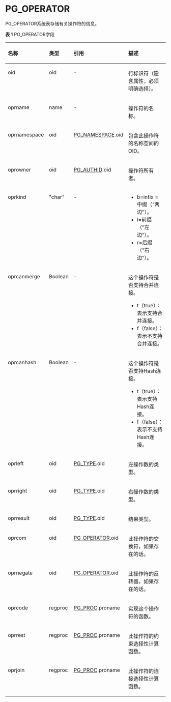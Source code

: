 # PG\_OPERATOR<a name="ZH-CN_TOPIC_0289899832"></a>

PG\_OPERATOR系统表存储有关操作符的信息。

**表 1**  PG\_OPERATOR字段

<a name="zh-cn_topic_0283137676_zh-cn_topic_0237122304_zh-cn_topic_0059778050_td29fa4d65b9143e4a1f4c998c08207d6"></a>
<table><thead align="left"><tr id="zh-cn_topic_0283137676_zh-cn_topic_0237122304_zh-cn_topic_0059778050_r97417b8e4da244f9a6b7d940ae36b975"><th class="cellrowborder" valign="top" width="20.86%" id="mcps1.2.5.1.1"><p id="zh-cn_topic_0283137676_zh-cn_topic_0237122304_zh-cn_topic_0059778050_a03d00e98e7b24053b6263a6f92e95e71"><a name="zh-cn_topic_0283137676_zh-cn_topic_0237122304_zh-cn_topic_0059778050_a03d00e98e7b24053b6263a6f92e95e71"></a><a name="zh-cn_topic_0283137676_zh-cn_topic_0237122304_zh-cn_topic_0059778050_a03d00e98e7b24053b6263a6f92e95e71"></a>名称</p>
</th>
<th class="cellrowborder" valign="top" width="12.97%" id="mcps1.2.5.1.2"><p id="zh-cn_topic_0283137676_zh-cn_topic_0237122304_zh-cn_topic_0059778050_af7b13a3f289347e1b0efecec39f14904"><a name="zh-cn_topic_0283137676_zh-cn_topic_0237122304_zh-cn_topic_0059778050_af7b13a3f289347e1b0efecec39f14904"></a><a name="zh-cn_topic_0283137676_zh-cn_topic_0237122304_zh-cn_topic_0059778050_af7b13a3f289347e1b0efecec39f14904"></a>类型</p>
</th>
<th class="cellrowborder" valign="top" width="28.95%" id="mcps1.2.5.1.3"><p id="zh-cn_topic_0283137676_zh-cn_topic_0237122304_zh-cn_topic_0059778050_af0859eb03393417fa9df2a76b9281f2f"><a name="zh-cn_topic_0283137676_zh-cn_topic_0237122304_zh-cn_topic_0059778050_af0859eb03393417fa9df2a76b9281f2f"></a><a name="zh-cn_topic_0283137676_zh-cn_topic_0237122304_zh-cn_topic_0059778050_af0859eb03393417fa9df2a76b9281f2f"></a>引用</p>
</th>
<th class="cellrowborder" valign="top" width="37.22%" id="mcps1.2.5.1.4"><p id="zh-cn_topic_0283137676_zh-cn_topic_0237122304_zh-cn_topic_0059778050_acd9e8e0cb40944a396ebe8080052feab"><a name="zh-cn_topic_0283137676_zh-cn_topic_0237122304_zh-cn_topic_0059778050_acd9e8e0cb40944a396ebe8080052feab"></a><a name="zh-cn_topic_0283137676_zh-cn_topic_0237122304_zh-cn_topic_0059778050_acd9e8e0cb40944a396ebe8080052feab"></a>描述</p>
</th>
</tr>
</thead>
<tbody><tr id="zh-cn_topic_0283137676_zh-cn_topic_0237122304_zh-cn_topic_0059778050_r07c7ccd5a4f74915a1bae72cf59ee624"><td class="cellrowborder" valign="top" width="20.86%" headers="mcps1.2.5.1.1 "><p id="zh-cn_topic_0283137676_zh-cn_topic_0237122304_zh-cn_topic_0059778050_ace33dc358ac64a76844eb3e757119d1b"><a name="zh-cn_topic_0283137676_zh-cn_topic_0237122304_zh-cn_topic_0059778050_ace33dc358ac64a76844eb3e757119d1b"></a><a name="zh-cn_topic_0283137676_zh-cn_topic_0237122304_zh-cn_topic_0059778050_ace33dc358ac64a76844eb3e757119d1b"></a>oid</p>
</td>
<td class="cellrowborder" valign="top" width="12.97%" headers="mcps1.2.5.1.2 "><p id="zh-cn_topic_0283137676_zh-cn_topic_0237122304_zh-cn_topic_0059778050_adc7eef05f2d7490aabf137cd0aac8e3a"><a name="zh-cn_topic_0283137676_zh-cn_topic_0237122304_zh-cn_topic_0059778050_adc7eef05f2d7490aabf137cd0aac8e3a"></a><a name="zh-cn_topic_0283137676_zh-cn_topic_0237122304_zh-cn_topic_0059778050_adc7eef05f2d7490aabf137cd0aac8e3a"></a>oid</p>
</td>
<td class="cellrowborder" valign="top" width="28.95%" headers="mcps1.2.5.1.3 "><p id="zh-cn_topic_0283137676_zh-cn_topic_0237122304_zh-cn_topic_0059778050_aa144baf7ccd74085a589a07c555920e0"><a name="zh-cn_topic_0283137676_zh-cn_topic_0237122304_zh-cn_topic_0059778050_aa144baf7ccd74085a589a07c555920e0"></a><a name="zh-cn_topic_0283137676_zh-cn_topic_0237122304_zh-cn_topic_0059778050_aa144baf7ccd74085a589a07c555920e0"></a>-</p>
</td>
<td class="cellrowborder" valign="top" width="37.22%" headers="mcps1.2.5.1.4 "><p id="zh-cn_topic_0283137676_zh-cn_topic_0237122304_zh-cn_topic_0059778050_aa9036508363d46579fa859a582740e12"><a name="zh-cn_topic_0283137676_zh-cn_topic_0237122304_zh-cn_topic_0059778050_aa9036508363d46579fa859a582740e12"></a><a name="zh-cn_topic_0283137676_zh-cn_topic_0237122304_zh-cn_topic_0059778050_aa9036508363d46579fa859a582740e12"></a>行标识符（隐含属性，必须明确选择）。</p>
</td>
</tr>
<tr id="zh-cn_topic_0283137676_zh-cn_topic_0237122304_zh-cn_topic_0059778050_r0fc6e49fe514425196d7b556ebd637f0"><td class="cellrowborder" valign="top" width="20.86%" headers="mcps1.2.5.1.1 "><p id="zh-cn_topic_0283137676_zh-cn_topic_0237122304_zh-cn_topic_0059778050_a8d7e5839c6274834bd30c240f40f8dac"><a name="zh-cn_topic_0283137676_zh-cn_topic_0237122304_zh-cn_topic_0059778050_a8d7e5839c6274834bd30c240f40f8dac"></a><a name="zh-cn_topic_0283137676_zh-cn_topic_0237122304_zh-cn_topic_0059778050_a8d7e5839c6274834bd30c240f40f8dac"></a>oprname</p>
</td>
<td class="cellrowborder" valign="top" width="12.97%" headers="mcps1.2.5.1.2 "><p id="zh-cn_topic_0283137676_zh-cn_topic_0237122304_zh-cn_topic_0059778050_a72a38acd387e4ec2892524a7f2782a4f"><a name="zh-cn_topic_0283137676_zh-cn_topic_0237122304_zh-cn_topic_0059778050_a72a38acd387e4ec2892524a7f2782a4f"></a><a name="zh-cn_topic_0283137676_zh-cn_topic_0237122304_zh-cn_topic_0059778050_a72a38acd387e4ec2892524a7f2782a4f"></a>name</p>
</td>
<td class="cellrowborder" valign="top" width="28.95%" headers="mcps1.2.5.1.3 "><p id="zh-cn_topic_0283137676_zh-cn_topic_0237122304_zh-cn_topic_0059778050_a6bd495a99ea04d08865644e42dc130dc"><a name="zh-cn_topic_0283137676_zh-cn_topic_0237122304_zh-cn_topic_0059778050_a6bd495a99ea04d08865644e42dc130dc"></a><a name="zh-cn_topic_0283137676_zh-cn_topic_0237122304_zh-cn_topic_0059778050_a6bd495a99ea04d08865644e42dc130dc"></a>-</p>
</td>
<td class="cellrowborder" valign="top" width="37.22%" headers="mcps1.2.5.1.4 "><p id="zh-cn_topic_0283137676_zh-cn_topic_0237122304_zh-cn_topic_0059778050_a6154643174714bfc82876557b4f036f8"><a name="zh-cn_topic_0283137676_zh-cn_topic_0237122304_zh-cn_topic_0059778050_a6154643174714bfc82876557b4f036f8"></a><a name="zh-cn_topic_0283137676_zh-cn_topic_0237122304_zh-cn_topic_0059778050_a6154643174714bfc82876557b4f036f8"></a>操作符的名称。</p>
</td>
</tr>
<tr id="zh-cn_topic_0283137676_zh-cn_topic_0237122304_zh-cn_topic_0059778050_rdec39e34cf44406d980b5e92910b9436"><td class="cellrowborder" valign="top" width="20.86%" headers="mcps1.2.5.1.1 "><p id="zh-cn_topic_0283137676_zh-cn_topic_0237122304_zh-cn_topic_0059778050_a0a9e7629f5014eef881143cb1b369cf3"><a name="zh-cn_topic_0283137676_zh-cn_topic_0237122304_zh-cn_topic_0059778050_a0a9e7629f5014eef881143cb1b369cf3"></a><a name="zh-cn_topic_0283137676_zh-cn_topic_0237122304_zh-cn_topic_0059778050_a0a9e7629f5014eef881143cb1b369cf3"></a>oprnamespace</p>
</td>
<td class="cellrowborder" valign="top" width="12.97%" headers="mcps1.2.5.1.2 "><p id="zh-cn_topic_0283137676_zh-cn_topic_0237122304_zh-cn_topic_0059778050_a1ce647d4b22649ae8d82e74cb26dfec2"><a name="zh-cn_topic_0283137676_zh-cn_topic_0237122304_zh-cn_topic_0059778050_a1ce647d4b22649ae8d82e74cb26dfec2"></a><a name="zh-cn_topic_0283137676_zh-cn_topic_0237122304_zh-cn_topic_0059778050_a1ce647d4b22649ae8d82e74cb26dfec2"></a>oid</p>
</td>
<td class="cellrowborder" valign="top" width="28.95%" headers="mcps1.2.5.1.3 "><p id="zh-cn_topic_0283137676_zh-cn_topic_0237122304_zh-cn_topic_0059778050_aaa82690bb75f40e3b424cc421779aa0b"><a name="zh-cn_topic_0283137676_zh-cn_topic_0237122304_zh-cn_topic_0059778050_aaa82690bb75f40e3b424cc421779aa0b"></a><a name="zh-cn_topic_0283137676_zh-cn_topic_0237122304_zh-cn_topic_0059778050_aaa82690bb75f40e3b424cc421779aa0b"></a><a href="PG_NAMESPACE.md">PG_NAMESPACE</a>.oid</p>
</td>
<td class="cellrowborder" valign="top" width="37.22%" headers="mcps1.2.5.1.4 "><p id="zh-cn_topic_0283137676_zh-cn_topic_0237122304_zh-cn_topic_0059778050_aadabaf74b0ff40958a187bf2e816d5ba"><a name="zh-cn_topic_0283137676_zh-cn_topic_0237122304_zh-cn_topic_0059778050_aadabaf74b0ff40958a187bf2e816d5ba"></a><a name="zh-cn_topic_0283137676_zh-cn_topic_0237122304_zh-cn_topic_0059778050_aadabaf74b0ff40958a187bf2e816d5ba"></a>包含此操作符的名称空间的OID。</p>
</td>
</tr>
<tr id="zh-cn_topic_0283137676_zh-cn_topic_0237122304_zh-cn_topic_0059778050_r9940477b0bde4777b8cf2bef7b76ad88"><td class="cellrowborder" valign="top" width="20.86%" headers="mcps1.2.5.1.1 "><p id="zh-cn_topic_0283137676_zh-cn_topic_0237122304_zh-cn_topic_0059778050_a1955706706a141a19da4775b3e59fc81"><a name="zh-cn_topic_0283137676_zh-cn_topic_0237122304_zh-cn_topic_0059778050_a1955706706a141a19da4775b3e59fc81"></a><a name="zh-cn_topic_0283137676_zh-cn_topic_0237122304_zh-cn_topic_0059778050_a1955706706a141a19da4775b3e59fc81"></a>oprowner</p>
</td>
<td class="cellrowborder" valign="top" width="12.97%" headers="mcps1.2.5.1.2 "><p id="zh-cn_topic_0283137676_zh-cn_topic_0237122304_zh-cn_topic_0059778050_ad8b4762232db40fda6b5132b5a50ec58"><a name="zh-cn_topic_0283137676_zh-cn_topic_0237122304_zh-cn_topic_0059778050_ad8b4762232db40fda6b5132b5a50ec58"></a><a name="zh-cn_topic_0283137676_zh-cn_topic_0237122304_zh-cn_topic_0059778050_ad8b4762232db40fda6b5132b5a50ec58"></a>oid</p>
</td>
<td class="cellrowborder" valign="top" width="28.95%" headers="mcps1.2.5.1.3 "><p id="zh-cn_topic_0283137676_zh-cn_topic_0237122304_zh-cn_topic_0059778050_a7fceab18c78c4deb9a199bd790d6588c"><a name="zh-cn_topic_0283137676_zh-cn_topic_0237122304_zh-cn_topic_0059778050_a7fceab18c78c4deb9a199bd790d6588c"></a><a name="zh-cn_topic_0283137676_zh-cn_topic_0237122304_zh-cn_topic_0059778050_a7fceab18c78c4deb9a199bd790d6588c"></a><a href="PG_AUTHID.md">PG_AUTHID</a>.oid</p>
</td>
<td class="cellrowborder" valign="top" width="37.22%" headers="mcps1.2.5.1.4 "><p id="zh-cn_topic_0283137676_zh-cn_topic_0237122304_zh-cn_topic_0059778050_ad803c9ccce54477782db3ad6db4d3933"><a name="zh-cn_topic_0283137676_zh-cn_topic_0237122304_zh-cn_topic_0059778050_ad803c9ccce54477782db3ad6db4d3933"></a><a name="zh-cn_topic_0283137676_zh-cn_topic_0237122304_zh-cn_topic_0059778050_ad803c9ccce54477782db3ad6db4d3933"></a>操作符所有者。</p>
</td>
</tr>
<tr id="zh-cn_topic_0283137676_zh-cn_topic_0237122304_zh-cn_topic_0059778050_re121b4e4e23643c0be0588b121d8d7a7"><td class="cellrowborder" valign="top" width="20.86%" headers="mcps1.2.5.1.1 "><p id="zh-cn_topic_0283137676_zh-cn_topic_0237122304_zh-cn_topic_0059778050_adb2b1f6be6854e00adc4d3895ee05371"><a name="zh-cn_topic_0283137676_zh-cn_topic_0237122304_zh-cn_topic_0059778050_adb2b1f6be6854e00adc4d3895ee05371"></a><a name="zh-cn_topic_0283137676_zh-cn_topic_0237122304_zh-cn_topic_0059778050_adb2b1f6be6854e00adc4d3895ee05371"></a>oprkind</p>
</td>
<td class="cellrowborder" valign="top" width="12.97%" headers="mcps1.2.5.1.2 "><p id="zh-cn_topic_0283137676_zh-cn_topic_0237122304_zh-cn_topic_0059778050_a6666276beafa4d8682fb5a0942a2a91b"><a name="zh-cn_topic_0283137676_zh-cn_topic_0237122304_zh-cn_topic_0059778050_a6666276beafa4d8682fb5a0942a2a91b"></a><a name="zh-cn_topic_0283137676_zh-cn_topic_0237122304_zh-cn_topic_0059778050_a6666276beafa4d8682fb5a0942a2a91b"></a>"char"</p>
</td>
<td class="cellrowborder" valign="top" width="28.95%" headers="mcps1.2.5.1.3 "><p id="zh-cn_topic_0283137676_zh-cn_topic_0237122304_zh-cn_topic_0059778050_a4c10c06fded74487b92ae8abe625baa5"><a name="zh-cn_topic_0283137676_zh-cn_topic_0237122304_zh-cn_topic_0059778050_a4c10c06fded74487b92ae8abe625baa5"></a><a name="zh-cn_topic_0283137676_zh-cn_topic_0237122304_zh-cn_topic_0059778050_a4c10c06fded74487b92ae8abe625baa5"></a>-</p>
</td>
<td class="cellrowborder" valign="top" width="37.22%" headers="mcps1.2.5.1.4 "><a name="zh-cn_topic_0283137676_zh-cn_topic_0237122304_zh-cn_topic_0059778050_ucd79e051e678469bb3691b92ba884668"></a><a name="zh-cn_topic_0283137676_zh-cn_topic_0237122304_zh-cn_topic_0059778050_ucd79e051e678469bb3691b92ba884668"></a><ul id="zh-cn_topic_0283137676_zh-cn_topic_0237122304_zh-cn_topic_0059778050_ucd79e051e678469bb3691b92ba884668"><li>b=infix =中缀（“两边”）。</li><li>l=前缀（“左边”）。</li><li>r=后缀（“右边”）。</li></ul>
</td>
</tr>
<tr id="zh-cn_topic_0283137676_zh-cn_topic_0237122304_zh-cn_topic_0059778050_red408ca9832d484f869661cb739e7957"><td class="cellrowborder" valign="top" width="20.86%" headers="mcps1.2.5.1.1 "><p id="zh-cn_topic_0283137676_zh-cn_topic_0237122304_zh-cn_topic_0059778050_aac732c6e361b48fda03a9db4d6345b31"><a name="zh-cn_topic_0283137676_zh-cn_topic_0237122304_zh-cn_topic_0059778050_aac732c6e361b48fda03a9db4d6345b31"></a><a name="zh-cn_topic_0283137676_zh-cn_topic_0237122304_zh-cn_topic_0059778050_aac732c6e361b48fda03a9db4d6345b31"></a>oprcanmerge</p>
</td>
<td class="cellrowborder" valign="top" width="12.97%" headers="mcps1.2.5.1.2 "><p id="zh-cn_topic_0283137676_zh-cn_topic_0237122304_zh-cn_topic_0059778050_af4c06171344d4a44a66c27b88b4352f3"><a name="zh-cn_topic_0283137676_zh-cn_topic_0237122304_zh-cn_topic_0059778050_af4c06171344d4a44a66c27b88b4352f3"></a><a name="zh-cn_topic_0283137676_zh-cn_topic_0237122304_zh-cn_topic_0059778050_af4c06171344d4a44a66c27b88b4352f3"></a><span id="zh-cn_topic_0283137676_zh-cn_topic_0237122304_text4319748192720"><a name="zh-cn_topic_0283137676_zh-cn_topic_0237122304_text4319748192720"></a><a name="zh-cn_topic_0283137676_zh-cn_topic_0237122304_text4319748192720"></a>Boolean</span></p>
</td>
<td class="cellrowborder" valign="top" width="28.95%" headers="mcps1.2.5.1.3 "><p id="zh-cn_topic_0283137676_zh-cn_topic_0237122304_zh-cn_topic_0059778050_abd92642378044f95877cfcd6b23b8a9e"><a name="zh-cn_topic_0283137676_zh-cn_topic_0237122304_zh-cn_topic_0059778050_abd92642378044f95877cfcd6b23b8a9e"></a><a name="zh-cn_topic_0283137676_zh-cn_topic_0237122304_zh-cn_topic_0059778050_abd92642378044f95877cfcd6b23b8a9e"></a>-</p>
</td>
<td class="cellrowborder" valign="top" width="37.22%" headers="mcps1.2.5.1.4 "><p id="zh-cn_topic_0059778050_a7295e9b0d12c41299a43998a863db5a5"><a name="zh-cn_topic_0059778050_a7295e9b0d12c41299a43998a863db5a5"></a><a name="zh-cn_topic_0059778050_a7295e9b0d12c41299a43998a863db5a5"></a>这个操作符是否支持合并连接。</p>
<a name="ul17440828161011"></a><a name="ul17440828161011"></a><ul id="ul17440828161011"><li>t（true）：表示支持合并连接。</li><li>f（false）：表示不支持合并连接。</li></ul>
</td>
</tr>
<tr id="zh-cn_topic_0283137676_zh-cn_topic_0237122304_zh-cn_topic_0059778050_r04026cc36cb14bc89f53a16940518fd7"><td class="cellrowborder" valign="top" width="20.86%" headers="mcps1.2.5.1.1 "><p id="zh-cn_topic_0283137676_zh-cn_topic_0237122304_zh-cn_topic_0059778050_a248a825729b64f86ac7bd5c159366127"><a name="zh-cn_topic_0283137676_zh-cn_topic_0237122304_zh-cn_topic_0059778050_a248a825729b64f86ac7bd5c159366127"></a><a name="zh-cn_topic_0283137676_zh-cn_topic_0237122304_zh-cn_topic_0059778050_a248a825729b64f86ac7bd5c159366127"></a>oprcanhash</p>
</td>
<td class="cellrowborder" valign="top" width="12.97%" headers="mcps1.2.5.1.2 "><p id="zh-cn_topic_0283137676_zh-cn_topic_0237122304_zh-cn_topic_0059778050_ab16051757378474e8b4c186efd33d981"><a name="zh-cn_topic_0283137676_zh-cn_topic_0237122304_zh-cn_topic_0059778050_ab16051757378474e8b4c186efd33d981"></a><a name="zh-cn_topic_0283137676_zh-cn_topic_0237122304_zh-cn_topic_0059778050_ab16051757378474e8b4c186efd33d981"></a><span id="zh-cn_topic_0283137676_zh-cn_topic_0237122304_text184656491277"><a name="zh-cn_topic_0283137676_zh-cn_topic_0237122304_text184656491277"></a><a name="zh-cn_topic_0283137676_zh-cn_topic_0237122304_text184656491277"></a>Boolean</span></p>
</td>
<td class="cellrowborder" valign="top" width="28.95%" headers="mcps1.2.5.1.3 "><p id="zh-cn_topic_0283137676_zh-cn_topic_0237122304_zh-cn_topic_0059778050_ab275a1dae1424928a7e93e206f40dcc2"><a name="zh-cn_topic_0283137676_zh-cn_topic_0237122304_zh-cn_topic_0059778050_ab275a1dae1424928a7e93e206f40dcc2"></a><a name="zh-cn_topic_0283137676_zh-cn_topic_0237122304_zh-cn_topic_0059778050_ab275a1dae1424928a7e93e206f40dcc2"></a>-</p>
</td>
<td class="cellrowborder" valign="top" width="37.22%" headers="mcps1.2.5.1.4 "><p id="zh-cn_topic_0059778050_a3cf2ac8005554a5cadb8f822a88517a6"><a name="zh-cn_topic_0059778050_a3cf2ac8005554a5cadb8f822a88517a6"></a><a name="zh-cn_topic_0059778050_a3cf2ac8005554a5cadb8f822a88517a6"></a>这个操作符是否支持Hash连接。</p>
<a name="ul1544016375306"></a><a name="ul1544016375306"></a><ul id="ul1544016375306"><li>t（true）：表示支持Hash连接。</li><li>f（false）：表示不支持Hash连接。</li></ul>
</td>
</tr>
<tr id="zh-cn_topic_0283137676_zh-cn_topic_0237122304_zh-cn_topic_0059778050_r2cd367db105a4f0c8e7222efe59a4092"><td class="cellrowborder" valign="top" width="20.86%" headers="mcps1.2.5.1.1 "><p id="zh-cn_topic_0283137676_zh-cn_topic_0237122304_zh-cn_topic_0059778050_aea8fd83004a844b095959aeaaf06ea38"><a name="zh-cn_topic_0283137676_zh-cn_topic_0237122304_zh-cn_topic_0059778050_aea8fd83004a844b095959aeaaf06ea38"></a><a name="zh-cn_topic_0283137676_zh-cn_topic_0237122304_zh-cn_topic_0059778050_aea8fd83004a844b095959aeaaf06ea38"></a>oprleft</p>
</td>
<td class="cellrowborder" valign="top" width="12.97%" headers="mcps1.2.5.1.2 "><p id="zh-cn_topic_0283137676_zh-cn_topic_0237122304_zh-cn_topic_0059778050_a83123b1c18ea4a998ed35d90113bb12d"><a name="zh-cn_topic_0283137676_zh-cn_topic_0237122304_zh-cn_topic_0059778050_a83123b1c18ea4a998ed35d90113bb12d"></a><a name="zh-cn_topic_0283137676_zh-cn_topic_0237122304_zh-cn_topic_0059778050_a83123b1c18ea4a998ed35d90113bb12d"></a>oid</p>
</td>
<td class="cellrowborder" valign="top" width="28.95%" headers="mcps1.2.5.1.3 "><p id="zh-cn_topic_0283137676_zh-cn_topic_0237122304_zh-cn_topic_0059778050_afbb10b6b6bd048c694678e36b4b4ba63"><a name="zh-cn_topic_0283137676_zh-cn_topic_0237122304_zh-cn_topic_0059778050_afbb10b6b6bd048c694678e36b4b4ba63"></a><a name="zh-cn_topic_0283137676_zh-cn_topic_0237122304_zh-cn_topic_0059778050_afbb10b6b6bd048c694678e36b4b4ba63"></a><a href="PG_TYPE.md">PG_TYPE</a>.oid</p>
</td>
<td class="cellrowborder" valign="top" width="37.22%" headers="mcps1.2.5.1.4 "><p id="zh-cn_topic_0283137676_zh-cn_topic_0237122304_zh-cn_topic_0059778050_aec850c749d604adab164323fd21764b0"><a name="zh-cn_topic_0283137676_zh-cn_topic_0237122304_zh-cn_topic_0059778050_aec850c749d604adab164323fd21764b0"></a><a name="zh-cn_topic_0283137676_zh-cn_topic_0237122304_zh-cn_topic_0059778050_aec850c749d604adab164323fd21764b0"></a>左操作数的类型。</p>
</td>
</tr>
<tr id="zh-cn_topic_0283137676_zh-cn_topic_0237122304_zh-cn_topic_0059778050_r307f3200324c4a72b124556613f15ee1"><td class="cellrowborder" valign="top" width="20.86%" headers="mcps1.2.5.1.1 "><p id="zh-cn_topic_0283137676_zh-cn_topic_0237122304_zh-cn_topic_0059778050_a86fa096bebe749abb2e4e22b308e7507"><a name="zh-cn_topic_0283137676_zh-cn_topic_0237122304_zh-cn_topic_0059778050_a86fa096bebe749abb2e4e22b308e7507"></a><a name="zh-cn_topic_0283137676_zh-cn_topic_0237122304_zh-cn_topic_0059778050_a86fa096bebe749abb2e4e22b308e7507"></a>oprright</p>
</td>
<td class="cellrowborder" valign="top" width="12.97%" headers="mcps1.2.5.1.2 "><p id="zh-cn_topic_0283137676_zh-cn_topic_0237122304_zh-cn_topic_0059778050_aa5c8199d71944200b42e446ad79c2659"><a name="zh-cn_topic_0283137676_zh-cn_topic_0237122304_zh-cn_topic_0059778050_aa5c8199d71944200b42e446ad79c2659"></a><a name="zh-cn_topic_0283137676_zh-cn_topic_0237122304_zh-cn_topic_0059778050_aa5c8199d71944200b42e446ad79c2659"></a>oid</p>
</td>
<td class="cellrowborder" valign="top" width="28.95%" headers="mcps1.2.5.1.3 "><p id="zh-cn_topic_0283137676_zh-cn_topic_0237122304_zh-cn_topic_0059778050_a8a2327be4432434bb9a55fe81696da83"><a name="zh-cn_topic_0283137676_zh-cn_topic_0237122304_zh-cn_topic_0059778050_a8a2327be4432434bb9a55fe81696da83"></a><a name="zh-cn_topic_0283137676_zh-cn_topic_0237122304_zh-cn_topic_0059778050_a8a2327be4432434bb9a55fe81696da83"></a><a href="PG_TYPE.md">PG_TYPE</a>.oid</p>
</td>
<td class="cellrowborder" valign="top" width="37.22%" headers="mcps1.2.5.1.4 "><p id="zh-cn_topic_0283137676_zh-cn_topic_0237122304_zh-cn_topic_0059778050_aa68caae71d5540fd854320011a567c3d"><a name="zh-cn_topic_0283137676_zh-cn_topic_0237122304_zh-cn_topic_0059778050_aa68caae71d5540fd854320011a567c3d"></a><a name="zh-cn_topic_0283137676_zh-cn_topic_0237122304_zh-cn_topic_0059778050_aa68caae71d5540fd854320011a567c3d"></a>右操作数的类型。</p>
</td>
</tr>
<tr id="zh-cn_topic_0283137676_zh-cn_topic_0237122304_zh-cn_topic_0059778050_r1ff1350ff99b4de981ac8bb02092a3e4"><td class="cellrowborder" valign="top" width="20.86%" headers="mcps1.2.5.1.1 "><p id="zh-cn_topic_0283137676_zh-cn_topic_0237122304_zh-cn_topic_0059778050_a57b75be235364fd08a05e4b57aa8a57a"><a name="zh-cn_topic_0283137676_zh-cn_topic_0237122304_zh-cn_topic_0059778050_a57b75be235364fd08a05e4b57aa8a57a"></a><a name="zh-cn_topic_0283137676_zh-cn_topic_0237122304_zh-cn_topic_0059778050_a57b75be235364fd08a05e4b57aa8a57a"></a>oprresult</p>
</td>
<td class="cellrowborder" valign="top" width="12.97%" headers="mcps1.2.5.1.2 "><p id="zh-cn_topic_0283137676_zh-cn_topic_0237122304_zh-cn_topic_0059778050_a63cecf90647740279ed94456fc95e3d6"><a name="zh-cn_topic_0283137676_zh-cn_topic_0237122304_zh-cn_topic_0059778050_a63cecf90647740279ed94456fc95e3d6"></a><a name="zh-cn_topic_0283137676_zh-cn_topic_0237122304_zh-cn_topic_0059778050_a63cecf90647740279ed94456fc95e3d6"></a>oid</p>
</td>
<td class="cellrowborder" valign="top" width="28.95%" headers="mcps1.2.5.1.3 "><p id="zh-cn_topic_0283137676_zh-cn_topic_0237122304_zh-cn_topic_0059778050_a23b73da5f8c543b980d566b63aeb80a4"><a name="zh-cn_topic_0283137676_zh-cn_topic_0237122304_zh-cn_topic_0059778050_a23b73da5f8c543b980d566b63aeb80a4"></a><a name="zh-cn_topic_0283137676_zh-cn_topic_0237122304_zh-cn_topic_0059778050_a23b73da5f8c543b980d566b63aeb80a4"></a><a href="PG_TYPE.md">PG_TYPE</a>.oid</p>
</td>
<td class="cellrowborder" valign="top" width="37.22%" headers="mcps1.2.5.1.4 "><p id="zh-cn_topic_0283137676_zh-cn_topic_0237122304_zh-cn_topic_0059778050_a8d35b6ffa66c4d90b36cf7d202260cf0"><a name="zh-cn_topic_0283137676_zh-cn_topic_0237122304_zh-cn_topic_0059778050_a8d35b6ffa66c4d90b36cf7d202260cf0"></a><a name="zh-cn_topic_0283137676_zh-cn_topic_0237122304_zh-cn_topic_0059778050_a8d35b6ffa66c4d90b36cf7d202260cf0"></a>结果类型。</p>
</td>
</tr>
<tr id="zh-cn_topic_0283137676_zh-cn_topic_0237122304_zh-cn_topic_0059778050_r9eb11f7495e046219749ab916a1c495b"><td class="cellrowborder" valign="top" width="20.86%" headers="mcps1.2.5.1.1 "><p id="zh-cn_topic_0283137676_zh-cn_topic_0237122304_zh-cn_topic_0059778050_abed55b2794364b18be38757029472fd1"><a name="zh-cn_topic_0283137676_zh-cn_topic_0237122304_zh-cn_topic_0059778050_abed55b2794364b18be38757029472fd1"></a><a name="zh-cn_topic_0283137676_zh-cn_topic_0237122304_zh-cn_topic_0059778050_abed55b2794364b18be38757029472fd1"></a>oprcom</p>
</td>
<td class="cellrowborder" valign="top" width="12.97%" headers="mcps1.2.5.1.2 "><p id="zh-cn_topic_0283137676_zh-cn_topic_0237122304_zh-cn_topic_0059778050_a0a192dda308041398c7b50f5c558959b"><a name="zh-cn_topic_0283137676_zh-cn_topic_0237122304_zh-cn_topic_0059778050_a0a192dda308041398c7b50f5c558959b"></a><a name="zh-cn_topic_0283137676_zh-cn_topic_0237122304_zh-cn_topic_0059778050_a0a192dda308041398c7b50f5c558959b"></a>oid</p>
</td>
<td class="cellrowborder" valign="top" width="28.95%" headers="mcps1.2.5.1.3 "><p id="zh-cn_topic_0283137676_zh-cn_topic_0237122304_zh-cn_topic_0059778050_a89f3a885493b4c4caca805438e1bdf24"><a name="zh-cn_topic_0283137676_zh-cn_topic_0237122304_zh-cn_topic_0059778050_a89f3a885493b4c4caca805438e1bdf24"></a><a name="zh-cn_topic_0283137676_zh-cn_topic_0237122304_zh-cn_topic_0059778050_a89f3a885493b4c4caca805438e1bdf24"></a><a href="PG_OPERATOR.md">PG_OPERATOR</a>.oid</p>
</td>
<td class="cellrowborder" valign="top" width="37.22%" headers="mcps1.2.5.1.4 "><p id="zh-cn_topic_0283137676_zh-cn_topic_0237122304_zh-cn_topic_0059778050_a3f801fd7c2134e79b474dd602854003a"><a name="zh-cn_topic_0283137676_zh-cn_topic_0237122304_zh-cn_topic_0059778050_a3f801fd7c2134e79b474dd602854003a"></a><a name="zh-cn_topic_0283137676_zh-cn_topic_0237122304_zh-cn_topic_0059778050_a3f801fd7c2134e79b474dd602854003a"></a>此操作符的交换符，如果存在的话。</p>
</td>
</tr>
<tr id="zh-cn_topic_0283137676_zh-cn_topic_0237122304_zh-cn_topic_0059778050_r1a7cdac19e2a4971a807f1c3eaa28179"><td class="cellrowborder" valign="top" width="20.86%" headers="mcps1.2.5.1.1 "><p id="zh-cn_topic_0283137676_zh-cn_topic_0237122304_zh-cn_topic_0059778050_a7e0b5249e1d84784a3b669fd883ca318"><a name="zh-cn_topic_0283137676_zh-cn_topic_0237122304_zh-cn_topic_0059778050_a7e0b5249e1d84784a3b669fd883ca318"></a><a name="zh-cn_topic_0283137676_zh-cn_topic_0237122304_zh-cn_topic_0059778050_a7e0b5249e1d84784a3b669fd883ca318"></a>oprnegate</p>
</td>
<td class="cellrowborder" valign="top" width="12.97%" headers="mcps1.2.5.1.2 "><p id="zh-cn_topic_0283137676_zh-cn_topic_0237122304_zh-cn_topic_0059778050_a9311d4aabf0449f8a17943d716e2eae9"><a name="zh-cn_topic_0283137676_zh-cn_topic_0237122304_zh-cn_topic_0059778050_a9311d4aabf0449f8a17943d716e2eae9"></a><a name="zh-cn_topic_0283137676_zh-cn_topic_0237122304_zh-cn_topic_0059778050_a9311d4aabf0449f8a17943d716e2eae9"></a>oid</p>
</td>
<td class="cellrowborder" valign="top" width="28.95%" headers="mcps1.2.5.1.3 "><p id="zh-cn_topic_0283137676_zh-cn_topic_0237122304_zh-cn_topic_0059778050_abb3c931902e246b8a8e8d6d654939e4c"><a name="zh-cn_topic_0283137676_zh-cn_topic_0237122304_zh-cn_topic_0059778050_abb3c931902e246b8a8e8d6d654939e4c"></a><a name="zh-cn_topic_0283137676_zh-cn_topic_0237122304_zh-cn_topic_0059778050_abb3c931902e246b8a8e8d6d654939e4c"></a><a href="PG_OPERATOR.md">PG_OPERATOR</a>.oid</p>
</td>
<td class="cellrowborder" valign="top" width="37.22%" headers="mcps1.2.5.1.4 "><p id="zh-cn_topic_0283137676_zh-cn_topic_0237122304_zh-cn_topic_0059778050_a90da97b456ed445a88cc051ae2d8caa7"><a name="zh-cn_topic_0283137676_zh-cn_topic_0237122304_zh-cn_topic_0059778050_a90da97b456ed445a88cc051ae2d8caa7"></a><a name="zh-cn_topic_0283137676_zh-cn_topic_0237122304_zh-cn_topic_0059778050_a90da97b456ed445a88cc051ae2d8caa7"></a>此操作符的反转器，如果存在的话。</p>
</td>
</tr>
<tr id="zh-cn_topic_0283137676_zh-cn_topic_0237122304_zh-cn_topic_0059778050_re521d72150054d79ad3657c5f60217ad"><td class="cellrowborder" valign="top" width="20.86%" headers="mcps1.2.5.1.1 "><p id="zh-cn_topic_0283137676_zh-cn_topic_0237122304_zh-cn_topic_0059778050_a762e7270d90346eea4ba4c37fb05ebc3"><a name="zh-cn_topic_0283137676_zh-cn_topic_0237122304_zh-cn_topic_0059778050_a762e7270d90346eea4ba4c37fb05ebc3"></a><a name="zh-cn_topic_0283137676_zh-cn_topic_0237122304_zh-cn_topic_0059778050_a762e7270d90346eea4ba4c37fb05ebc3"></a>oprcode</p>
</td>
<td class="cellrowborder" valign="top" width="12.97%" headers="mcps1.2.5.1.2 "><p id="zh-cn_topic_0283137676_zh-cn_topic_0237122304_zh-cn_topic_0059778050_adc0351a28fe8402b846d708e70053b44"><a name="zh-cn_topic_0283137676_zh-cn_topic_0237122304_zh-cn_topic_0059778050_adc0351a28fe8402b846d708e70053b44"></a><a name="zh-cn_topic_0283137676_zh-cn_topic_0237122304_zh-cn_topic_0059778050_adc0351a28fe8402b846d708e70053b44"></a>regproc</p>
</td>
<td class="cellrowborder" valign="top" width="28.95%" headers="mcps1.2.5.1.3 "><p id="zh-cn_topic_0283137676_zh-cn_topic_0237122304_zh-cn_topic_0059778050_a29948544170e451799cb3679d4a12f85"><a name="zh-cn_topic_0283137676_zh-cn_topic_0237122304_zh-cn_topic_0059778050_a29948544170e451799cb3679d4a12f85"></a><a name="zh-cn_topic_0283137676_zh-cn_topic_0237122304_zh-cn_topic_0059778050_a29948544170e451799cb3679d4a12f85"></a><a href="PG_PROC.md">PG_PROC</a>.proname</p>
</td>
<td class="cellrowborder" valign="top" width="37.22%" headers="mcps1.2.5.1.4 "><p id="zh-cn_topic_0283137676_zh-cn_topic_0237122304_zh-cn_topic_0059778050_a53277f26216e44a78458ebec315db51c"><a name="zh-cn_topic_0283137676_zh-cn_topic_0237122304_zh-cn_topic_0059778050_a53277f26216e44a78458ebec315db51c"></a><a name="zh-cn_topic_0283137676_zh-cn_topic_0237122304_zh-cn_topic_0059778050_a53277f26216e44a78458ebec315db51c"></a>实现这个操作符的函数。</p>
</td>
</tr>
<tr id="zh-cn_topic_0283137676_zh-cn_topic_0237122304_zh-cn_topic_0059778050_r59515e9f1a2e4b4d9f8ff32ef3549ba4"><td class="cellrowborder" valign="top" width="20.86%" headers="mcps1.2.5.1.1 "><p id="zh-cn_topic_0283137676_zh-cn_topic_0237122304_zh-cn_topic_0059778050_a36cf199d3b4c4faaac343d8cdeb759fa"><a name="zh-cn_topic_0283137676_zh-cn_topic_0237122304_zh-cn_topic_0059778050_a36cf199d3b4c4faaac343d8cdeb759fa"></a><a name="zh-cn_topic_0283137676_zh-cn_topic_0237122304_zh-cn_topic_0059778050_a36cf199d3b4c4faaac343d8cdeb759fa"></a>oprrest</p>
</td>
<td class="cellrowborder" valign="top" width="12.97%" headers="mcps1.2.5.1.2 "><p id="zh-cn_topic_0283137676_zh-cn_topic_0237122304_zh-cn_topic_0059778050_aa2f149aba43041c6b5c77f9d4e71b72a"><a name="zh-cn_topic_0283137676_zh-cn_topic_0237122304_zh-cn_topic_0059778050_aa2f149aba43041c6b5c77f9d4e71b72a"></a><a name="zh-cn_topic_0283137676_zh-cn_topic_0237122304_zh-cn_topic_0059778050_aa2f149aba43041c6b5c77f9d4e71b72a"></a>regproc</p>
</td>
<td class="cellrowborder" valign="top" width="28.95%" headers="mcps1.2.5.1.3 "><p id="zh-cn_topic_0283137676_zh-cn_topic_0237122304_zh-cn_topic_0059778050_a2b315c1d0f9a4edd81dc9dde1aa1bec8"><a name="zh-cn_topic_0283137676_zh-cn_topic_0237122304_zh-cn_topic_0059778050_a2b315c1d0f9a4edd81dc9dde1aa1bec8"></a><a name="zh-cn_topic_0283137676_zh-cn_topic_0237122304_zh-cn_topic_0059778050_a2b315c1d0f9a4edd81dc9dde1aa1bec8"></a><a href="PG_PROC.md">PG_PROC</a>.proname</p>
</td>
<td class="cellrowborder" valign="top" width="37.22%" headers="mcps1.2.5.1.4 "><p id="zh-cn_topic_0283137676_zh-cn_topic_0237122304_zh-cn_topic_0059778050_aae608a21e2404cadb7c424437feeb68b"><a name="zh-cn_topic_0283137676_zh-cn_topic_0237122304_zh-cn_topic_0059778050_aae608a21e2404cadb7c424437feeb68b"></a><a name="zh-cn_topic_0283137676_zh-cn_topic_0237122304_zh-cn_topic_0059778050_aae608a21e2404cadb7c424437feeb68b"></a>此操作符的约束选择性计算函数。</p>
</td>
</tr>
<tr id="zh-cn_topic_0283137676_zh-cn_topic_0237122304_zh-cn_topic_0059778050_rbaa7ac9d102846eeb6c8393a46f2688a"><td class="cellrowborder" valign="top" width="20.86%" headers="mcps1.2.5.1.1 "><p id="zh-cn_topic_0283137676_zh-cn_topic_0237122304_zh-cn_topic_0059778050_a3623e2f5b969414e873a5db286480d2b"><a name="zh-cn_topic_0283137676_zh-cn_topic_0237122304_zh-cn_topic_0059778050_a3623e2f5b969414e873a5db286480d2b"></a><a name="zh-cn_topic_0283137676_zh-cn_topic_0237122304_zh-cn_topic_0059778050_a3623e2f5b969414e873a5db286480d2b"></a>oprjoin</p>
</td>
<td class="cellrowborder" valign="top" width="12.97%" headers="mcps1.2.5.1.2 "><p id="zh-cn_topic_0283137676_zh-cn_topic_0237122304_zh-cn_topic_0059778050_a8368e7c97c104ab19ef419c1077d26f1"><a name="zh-cn_topic_0283137676_zh-cn_topic_0237122304_zh-cn_topic_0059778050_a8368e7c97c104ab19ef419c1077d26f1"></a><a name="zh-cn_topic_0283137676_zh-cn_topic_0237122304_zh-cn_topic_0059778050_a8368e7c97c104ab19ef419c1077d26f1"></a>regproc</p>
</td>
<td class="cellrowborder" valign="top" width="28.95%" headers="mcps1.2.5.1.3 "><p id="zh-cn_topic_0283137676_zh-cn_topic_0237122304_zh-cn_topic_0059778050_af3513e709d5a42ef905e4e923aff24cc"><a name="zh-cn_topic_0283137676_zh-cn_topic_0237122304_zh-cn_topic_0059778050_af3513e709d5a42ef905e4e923aff24cc"></a><a name="zh-cn_topic_0283137676_zh-cn_topic_0237122304_zh-cn_topic_0059778050_af3513e709d5a42ef905e4e923aff24cc"></a><a href="PG_PROC.md">PG_PROC</a>.proname</p>
</td>
<td class="cellrowborder" valign="top" width="37.22%" headers="mcps1.2.5.1.4 "><p id="zh-cn_topic_0283137676_zh-cn_topic_0237122304_zh-cn_topic_0059778050_a089ec7b2a3074bb088781795283b4ed1"><a name="zh-cn_topic_0283137676_zh-cn_topic_0237122304_zh-cn_topic_0059778050_a089ec7b2a3074bb088781795283b4ed1"></a><a name="zh-cn_topic_0283137676_zh-cn_topic_0237122304_zh-cn_topic_0059778050_a089ec7b2a3074bb088781795283b4ed1"></a>此操作符的连接选择性计算函数。</p>
</td>
</tr>
</tbody>
</table>

